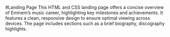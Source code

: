 #Landing Page
 This HTML and CSS landing page offers a concise overview of
Eminem’s music career, highlighting key milestones and
achievements.
 It features a clean, responsive design to ensure optimal viewing
across devices. The page includes sections such as a brief biography,
discography highlights.
